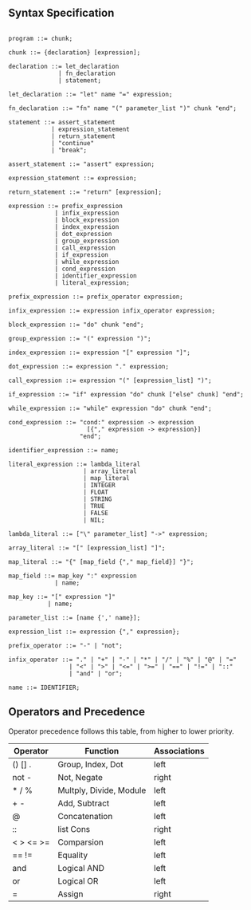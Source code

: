 ## Syntax Specification

```EBNF

program ::= chunk;

chunk ::= {declaration} [expression];

declaration ::= let_declaration
              | fn_declaration
              | statement;

let_declaration ::= "let" name "=" expression;

fn_declaration ::= "fn" name "(" parameter_list ")" chunk "end";

statement ::= assert_statement
            | expression_statement
            | return_statement
            | "continue"
            | "break";

assert_statement ::= "assert" expression;

expression_statement ::= expression;

return_statement ::= "return" [expression];

expression ::= prefix_expression
             | infix_expression
             | block_expression
             | index_expression
             | dot_expression
             | group_expression
             | call_expression
             | if_expression
             | while_expression
             | cond_expression
             | identifier_expression
             | literal_expression;

prefix_expression ::= prefix_operator expression;

infix_expression ::= expression infix_operator expression;

block_expression ::= "do" chunk "end";

group_expression ::= "(" expression ")";

index_expression ::= expression "[" expression "]";

dot_expression ::= expression "." expression;

call_expression ::= expression "(" [expression_list] ")";

if_expression ::= "if" expression "do" chunk ["else" chunk] "end";

while_expression ::= "while" expression "do" chunk "end";

cond_expression ::= "cond:" expression -> expression
                      [{"," expression -> expression}]
                    "end";

identifier_expression ::= name;

literal_expression ::= lambda_literal
                     | array_literal
                     | map_literal
                     | INTEGER
                     | FLOAT
                     | STRING
                     | TRUE
                     | FALSE
                     | NIL;

lambda_literal ::= ["\" parameter_list] "->" expression;

array_literal ::= "[" [expression_list] "]";

map_literal ::= "{" [map_field {"," map_field}] "}";

map_field ::= map_key ":" expression
             | name;

map_key ::= "[" expression "]"
           | name;

parameter_list ::= [name {',' name}];

expression_list ::= expression {"," expression};

prefix_operator ::= "-" | "not";

infix_operator ::= "." | "+" | "-" | "*" | "/" | "%" | "@" | "="
                 | "<" | ">" | "<=" | ">=" | "==" | "!=" | "::"
                 | "and" | "or";

name ::= IDENTIFIER;

```

## Operators and Precedence

Operator precedence follows this table, from higher to lower priority.

Operator | Function    | Associations
---------|-------------|-------------
() [] .   | Group, Index, Dot       | left
not -     | Not, Negate             | right
\* / %    | Multply, Divide, Module | left
\+ -      | Add, Subtract           | left
@         | Concatenation           | left
::        | list Cons               | right
< > <= >= | Comparsion              | left
== !=     | Equality                | left
and       | Logical AND             | left
or        | Logical OR              | left
=         | Assign                  | right
